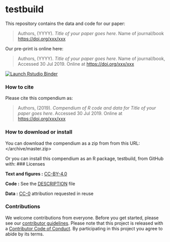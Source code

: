 
<!-- README.md is generated from README.Rmd. Please edit that file -->

# testbuild

This repository contains the data and code for our paper:

> Authors, (YYYY). *Title of your paper goes here*. Name of journal/book
> <https://doi.org/xxx/xxx>

Our pre-print is online here:

> Authors, (YYYY). *Title of your paper goes here*. Name of
> journal/book, Accessed 30 Jul 2019. Online at
> <https://doi.org/xxx/xxx>

<!-- badges: start -->

[![Launch Rstudio
Binder](http://mybinder.org/badge_logo.svg)](https://mybinder.org/v2/gh/robschick/testbuild/master?urlpath=rstudio)
<!-- badges: end -->

### How to cite

Please cite this compendium as:

> Authors, (2019). *Compendium of R code and data for Title of your
> paper goes here*. Accessed 30 Jul 2019. Online at
> <https://doi.org/xxx/xxx>

### How to download or install

You can download the compendium as a zip from from this URL:
</archive/master.zip>

Or you can install this compendium as an R package, testbuild, from
GitHub with: \#\#\# Licenses

**Text and figures :**
[CC-BY-4.0](http://creativecommons.org/licenses/by/4.0/)

**Code :** See the [DESCRIPTION](DESCRIPTION) file

**Data :** [CC-0](http://creativecommons.org/publicdomain/zero/1.0/)
attribution requested in reuse

### Contributions

We welcome contributions from everyone. Before you get started, please
see our [contributor guidelines](CONTRIBUTING.md). Please note that this
project is released with a [Contributor Code of Conduct](CONDUCT.md). By
participating in this project you agree to abide by its terms.

